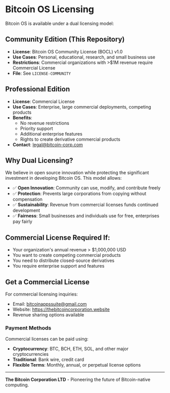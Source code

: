 # Bitcoin OS Licensing

Bitcoin OS is available under a dual licensing model:

## Community Edition (This Repository)
- **License**: Bitcoin OS Community License (BOCL) v1.0
- **Use Cases**: Personal, educational, research, and small business use
- **Restrictions**: Commercial organizations with >$1M revenue require Commercial License
- **File**: See `LICENSE-COMMUNITY`

## Professional Edition
- **License**: Commercial License
- **Use Cases**: Enterprise, large commercial deployments, competing products
- **Benefits**: 
  - No revenue restrictions
  - Priority support
  - Additional enterprise features
  - Rights to create derivative commercial products
- **Contact**: legal@bitcoin-corp.com

## Why Dual Licensing?

We believe in open source innovation while protecting the significant investment in developing Bitcoin OS. This model allows:

- ✅ **Open Innovation**: Community can use, modify, and contribute freely
- ✅ **Protection**: Prevents large corporations from copying without compensation
- ✅ **Sustainability**: Revenue from commercial licenses funds continued development
- ✅ **Fairness**: Small businesses and individuals use for free, enterprises pay fairly

## Commercial License Required If:

- Your organization's annual revenue > $1,000,000 USD
- You want to create competing commercial products
- You need to distribute closed-source derivatives
- You require enterprise support and features

## Get a Commercial License

For commercial licensing inquiries:
- Email: bitcoinappssuite@gmail.com
- Website: https://thebitcoincorporation.website
- Revenue sharing options available

### Payment Methods

Commercial licenses can be paid using:
- **Cryptocurrency**: BTC, BCH, ETH, SOL, and other major cryptocurrencies
- **Traditional**: Bank wire, credit card
- **Flexible Terms**: Monthly, annual, or perpetual license options

---

**The Bitcoin Corporation LTD** - Pioneering the future of Bitcoin-native computing.